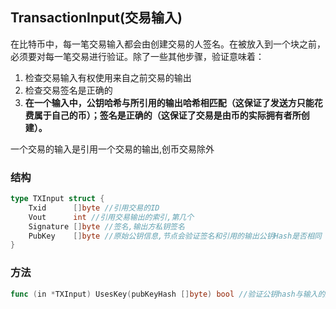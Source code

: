 ## TransactionInput(交易输入)

在比特币中，每一笔交易输入都会由创建交易的人签名。在被放入到一个块之前，必须要对每一笔交易进行验证。除了一些其他步骤，验证意味着：

1. 检查交易输入有权使用来自之前交易的输出
2. 检查交易签名是正确的
3. **在一个输入中，公钥哈希与所引用的输出哈希相匹配（这保证了发送方只能花费属于自己的币）；签名是正确的（这保证了交易是由币的实际拥有者所创建）。**

一个交易的输入是引用一个交易的输出,创币交易除外
### 结构

```go
type TXInput struct {
	Txid      []byte //引用交易的ID
	Vout      int //引用交易输出的索引,第几个
	Signature []byte //签名,输出方私钥签名
	PubKey    []byte //原始公钥信息,节点会验证签名和引用的输出公钥Hash是否相同
}
```

### 方法

```go
func (in *TXInput) UsesKey(pubKeyHash []byte) bool //验证公钥hash与输入的原始公钥哈希后是否相同

```
